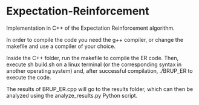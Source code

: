 # Expectation-Reinforcement
Implementation in C++ of the Expectation Reinforcement algorithm.

In order to compile the code you need the g++ compiler, or change the makefile and use a compiler of your choice.

Inside the C++ folder, run the makefile to compile the ER code. Then, execute sh build.sh on a linux terminal (or the corresponding syntax in another operating system) and, after successful compilation, ./BRUP_ER to execute the code.

The results of BRUP_ER.cpp will go to the results folder, which can then be analyzed using the analyze_results.py Python script.
